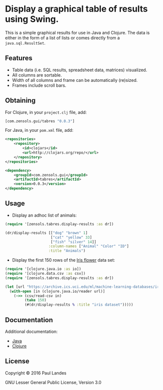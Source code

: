 Display a graphical table of results using Swing.
=================================================

This is a simple graphical results for use in Java and Clojure.  The data is
either in the form of a list of lists or comes directly from a
`java.sql.ResultSet`.

Features
--------
* Table data (i.e. SQL results, spreadsheet data, matrices) visualized.
* All columns are sortable.
* Width of all columns and frame can be automatically (re)sized.
* Frames include scroll bars.

Obtaining
---------
For Clojure, in your `project.clj` file, add:

```clojure
[com.zensols.gui/tabres "0.0.3"]
```

For Java, in your `pom.xml` file, add:
```xml
<repositories>
    <repository>
        <id>clojars</id>
        <url>http://clojars.org/repo/</url>
    </repository>
</repositories>

<dependency>
    <groupId>com.zensols.gui</groupId>
    <artifactId>tabres</artifactId>
    <version>0.0.3</version>
</dependency>
```

Usage
-----
* Display an adhoc list of animals:
```clojure
(require '[zensols.tabres.display-results :as dr])

(dr/display-results [["dog" "brown" 1]
                     ["cat" "yellow" 33]
                     ["fish" "silver" 14]]
                    :column-names ["Animal" "Color" "ID"]
                    :title "Animals")
```

* Display the first 150 rows of the
[Iris flower](https://en.wikipedia.org/wiki/Iris_flower_data_set) data set:
```clojure
(require '[clojure.java.io :as io])
(require '[clojure.data.csv :as csv])
(require '[zensols.tabres.display-results :as dr])

(let [url "https://archive.ics.uci.edu/ml/machine-learning-databases/iris/iris.data"]
  (with-open [in (clojure.java.io/reader url)]
    (->> (csv/read-csv in)
         (take 150)
         (#(dr/display-results % :title "iris dataset")))))
```

Documentation
-------------
Additional documentation:
* [Java](https://plandes.github.io/tabres/apidocs/index.html)
* [Clojure](https://plandes.github.io/tabres/codox/index.html)

License
-------
Copyright © 2016 Paul Landes

GNU Lesser General Public License, Version 3.0
